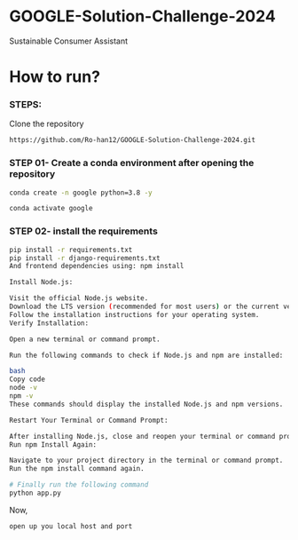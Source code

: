 # GOOGLE-Solution-Challenge-2024
Sustainable Consumer Assistant

# How to run?
### STEPS:

Clone the repository

```bash
https://github.com/Ro-han12/GOOGLE-Solution-Challenge-2024.git
```
### STEP 01- Create a conda environment after opening the repository

```bash
conda create -n google python=3.8 -y
```

```bash
conda activate google
```


### STEP 02- install the requirements
```bash
pip install -r requirements.txt
pip install -r django-requirements.txt
And frontend dependencies using: npm install

Install Node.js:

Visit the official Node.js website.
Download the LTS version (recommended for most users) or the current version.
Follow the installation instructions for your operating system.
Verify Installation:

Open a new terminal or command prompt.

Run the following commands to check if Node.js and npm are installed:

bash
Copy code
node -v
npm -v
These commands should display the installed Node.js and npm versions.

Restart Your Terminal or Command Prompt:

After installing Node.js, close and reopen your terminal or command prompt to make sure the changes take effect.
Run npm Install Again:

Navigate to your project directory in the terminal or command prompt.
Run the npm install command again.


```

```bash
# Finally run the following command
python app.py
```

Now,
```bash
open up you local host and port
```

